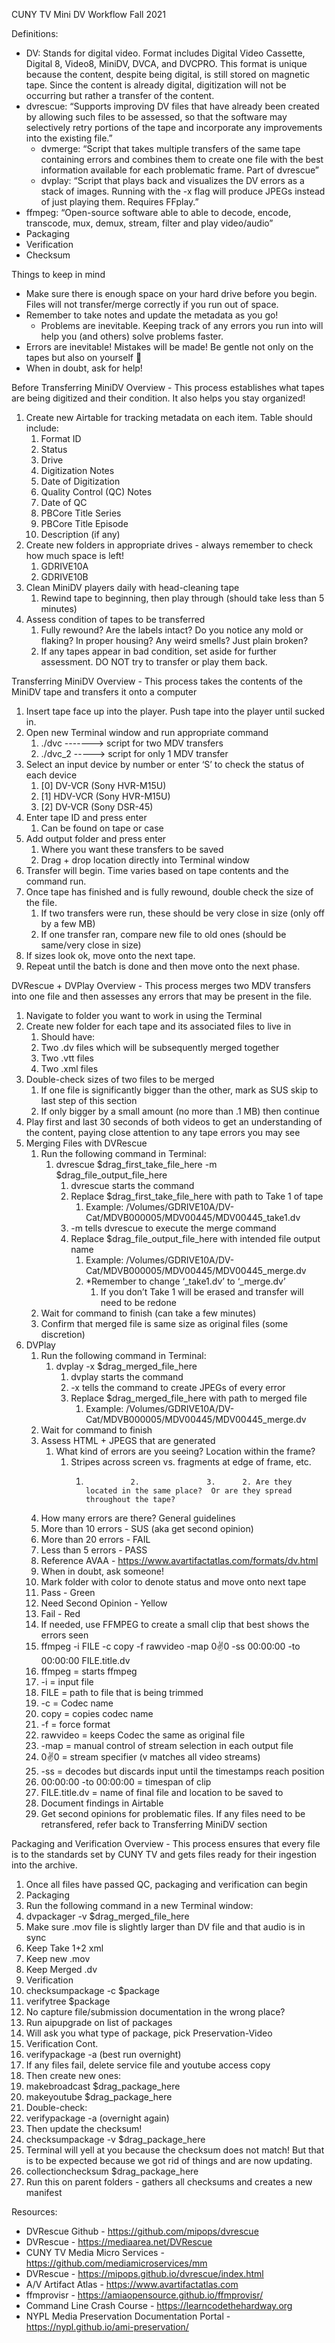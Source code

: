 CUNY TV 
Mini DV Workflow
Fall 2021

Definitions:
* DV:  Stands for digital video.  Format includes Digital Video Cassette, Digital 8, Video8, MiniDV, DVCA, and DVCPRO.  This format is unique because the content, despite being digital, is still stored on magnetic tape.  Since the content is already digital, digitization will not be occurring but rather a transfer of the content.  
* dvrescue:  “Supports improving DV files that have already been created by allowing such files to be assessed, so that the software may selectively retry portions of the tape and incorporate any improvements into the existing file.”
   * dvmerge:  “Script that takes multiple transfers of the same tape containing errors and combines them to create one file with the best information available for each problematic frame. Part of dvrescue” 
   * dvplay:  “Script that plays back and visualizes the DV errors as a stack of images. Running with the -x flag will produce JPEGs instead of just playing them. Requires FFplay.”
* ffmpeg:  “Open-source software able to able to decode, encode, transcode, mux, demux, stream, filter and play video/audio”
* Packaging
* Verification
* Checksum 


Things to keep in mind
* Make sure there is enough space on your hard drive before you begin.  Files will not transfer/merge correctly if you run out of space.  
* Remember to take notes and update the metadata as you go!  
   * Problems are inevitable.  Keeping track of any errors you run into will help you (and others) solve problems faster.  
* Errors are inevitable!  Mistakes will be made!  Be gentle not only on the tapes but also on yourself 🥰 
* When in doubt, ask for help! 


Before Transferring MiniDV 
Overview - This process establishes what tapes are being digitized and their condition.  It also helps you stay organized!  
1. Create new Airtable for tracking metadata on each item.  Table should include:
   1. Format ID
   2. Status
   3. Drive 
   4. Digitization Notes 
   5. Date of Digitization 
   6. Quality Control (QC) Notes
   7. Date of QC
   8. PBCore Title Series
   9. PBCore Title Episode
   10. Description (if any) 
2. Create new folders in appropriate drives - always remember to check how much space is left!  
   1. GDRIVE10A
   2. GDRIVE10B 
3. Clean MiniDV players daily with head-cleaning tape
   1. Rewind tape to beginning, then play through (should take less than 5 minutes)
4. Assess condition of tapes to be transferred 
   1. Fully rewound?  Are the labels intact?  Do you notice any mold or flaking?  In proper housing?  Any weird smells?  Just plain broken?  
   2. If any tapes appear in bad condition, set aside for further assessment.  DO NOT try to transfer or play them back.  


Transferring MiniDV
Overview - This process takes the contents of the MiniDV tape and transfers it onto a computer 
1. Insert tape face up into the player.  Push tape into the player until sucked in.  
2. Open new Terminal window and run appropriate command
   1. ./dvc -------> script for two MDV transfers
   2. ./dvc_2 -----> script for only 1 MDV transfer 
3. Select an input device by number or enter ‘S’ to check the status of each device
   1. [0] DV-VCR (Sony HVR-M15U)
   2. [1] HDV-VCR (Sony HVR-M15U)
   3. [2] DV-VCR (Sony DSR-45)
4. Enter tape ID and press enter 
   1. Can be found on tape or case 
5. Add output folder and press enter
   1. Where you want these transfers to be saved 
   2. Drag + drop location directly into Terminal window 
6. Transfer will begin.  Time varies based on tape contents and the command run.
7. Once tape has finished and is fully rewound, double check the size of the file.  
   1. If two transfers were run, these should be very close in size (only off by a few MB)  
   2. If one transfer ran, compare new file to old ones (should be same/very close in size) 
8. If sizes look ok, move onto the next tape.
9. Repeat until the batch is done and then move onto the next phase.


DVRescue + DVPlay 
Overview - This process merges two MDV transfers into one file and then assesses any errors that may be present in the file.  
1. Navigate to folder you want to work in using the Terminal 
2. Create new folder for each tape and its associated files to live in 
   1. Should have:
   2. Two .dv files which will be subsequently merged together
   3. Two .vtt files
   4. Two .xml files 
3. Double-check sizes of two files to be merged
   1. If one file is significantly bigger than the other, mark as SUS skip to last step of this section
   2. If only bigger by a small amount (no more than .1 MB) then continue 
4. Play first and last 30 seconds of both videos to get an understanding of the content, paying close attention to any tape errors you may see
5. Merging Files with DVRescue 
   1. Run the following command in Terminal: 
      1. dvrescue $drag_first_take_file_here -m $drag_file_output_file_here
         1. dvrescue starts the command
         2. Replace $drag_first_take_file_here with path to Take 1 of tape 
            1. Example:  /Volumes/GDRIVE10A/DV-Cat/MDVB000005/MDV00445/MDV00445_take1.dv
         3. -m tells dvrescue to execute the merge command
         4. Replace $drag_file_output_file_here with intended file output name
            1. Example:  /Volumes/GDRIVE10A/DV-Cat/MDVB000005/MDV00445/MDV00445_merge.dv 
            2. *Remember to change ‘_take1.dv’ to ‘_merge.dv’
               1. If you don’t Take 1 will be erased and transfer will need to be redone 
   2. Wait for command to finish (can take a few minutes)
   3. Confirm that merged file is same size as original files (some discretion) 
6. DVPlay 
   1. Run the following command in Terminal: 
      1. dvplay -x $drag_merged_file_here
         1. dvplay starts the command
         2. -x tells the command to create JPEGs of every error
         3. Replace $drag_merged_file_here with path to merged file 
            1. Example:  /Volumes/GDRIVE10A/DV-Cat/MDVB000005/MDV00445/MDV00445_merge.dv 
   2. Wait for command to finish 
   3. Assess HTML + JPEGS that are generated
      1. What kind of errors are you seeing?  Location within the frame?  
         1. Stripes across screen vs. fragments at edge of frame, etc. 
            1.               2.               3.      2. Are they located in the same place?  Or are they spread throughout the tape?  
   3. How many errors are there?  General guidelines 
   1. More than 10 errors - SUS (aka get second opinion) 
   2. More than 20 errors - FAIL
   3. Less than 5 errors - PASS 
   4. Reference AVAA - https://www.avartifactatlas.com/formats/dv.html 
   5. When in doubt, ask someone!  
   4. Mark folder with color to denote status and move onto next tape 
   1. Pass - Green
   2. Need Second Opinion - Yellow 
   3. Fail - Red
   5. If needed, use FFMPEG to create a small clip that best shows the errors seen
   1. ffmpeg -i FILE -c copy -f rawvideo -map 0:v:0 -ss 00:00:00 -to 00:00:00 FILE.title.dv
   1. ffmpeg = starts ffmpeg
   2. -i = input file 
   3. FILE = path to file that is being trimmed 
   4. -c = Codec name 
   5. copy = copies codec name 
   6. -f = force format 
   7. rawvideo = keeps Codec the same as original file 
   8. -map = manual control of stream selection in each output file 
   9. 0:v:0 = stream specifier (v matches all video streams)
   10. -ss = decodes but discards input until the timestamps reach position
   11. 00:00:00 -to 00:00:00 = timespan of clip 
   12. FILE.title.dv = name of final file and location to be saved to 
   6. Document findings in Airtable 
   7. Get second opinions for problematic files.  If any files need to be retransfered, refer back to Transferring MiniDV section 


Packaging and Verification
Overview - This process ensures that every file is to the standards set by CUNY TV and gets files ready for their ingestion into the archive.  
   1. Once all files have passed QC, packaging and verification can begin
   2. Packaging 
   1. Run the following command in a new Terminal window:
   1. dvpackager -v $drag_merged_file_here
   1. Make sure .mov file is slightly larger than DV file and that audio is in sync 
   2. Keep Take 1+2 xml 
   3. Keep new .mov 
   4. Keep Merged .dv 
   3. Verification 
   1. checksumpackage -c $package   
   2. verifytree $package 
   4. No capture file/submission documentation in the wrong place?
   1. Run aipupgrade on list of packages
   2. Will ask you what type of package, pick Preservation-Video 
   5. Verification Cont. 
   1. verifypackage -a (best run overnight) 
   1. If any files fail, delete service file and youtube access copy 
   1. Then create new ones:
   1. makebroadcast $drag_package_here
   2. makeyoutube $drag_package_here 
   2. Double-check:
   1. verifypackage -a (overnight again)
   3. Then update the checksum!  
   1. checksumpackage -v $drag_package_here
   1. Terminal will yell at you because the checksum does not match!  But that is to be expected because we got rid of things and are now updating.  
   2. collectionchecksum $drag_package_here 
   1. Run this on parent folders - gathers all checksums and creates a new manifest 


Resources:
   * DVRescue Github - https://github.com/mipops/dvrescue 
   * DVRescue - https://mediaarea.net/DVRescue 
   * CUNY TV Media Micro Services - https://github.com/mediamicroservices/mm 
   * DVRescue - https://mipops.github.io/dvrescue/index.html 
   * A/V Artifact Atlas - https://www.avartifactatlas.com 
   * ffmprovisr - https://amiaopensource.github.io/ffmprovisr/
   * Command Line Crash Course - https://learncodethehardway.org 
   * NYPL Media Preservation Documentation Portal - https://nypl.github.io/ami-preservation/
